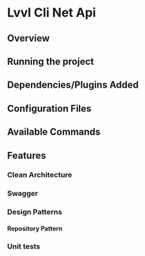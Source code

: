 # Lvvl Cli Net Api

## Overview

## Running the project

## Dependencies/Plugins Added

## Configuration Files

## Available Commands

## Features

### Clean Architecture

### Swagger

### Design Patterns

#### Repository Pattern

### Unit tests
